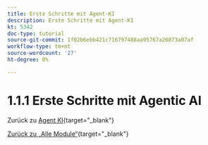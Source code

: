 ```yaml
---
title: Erste Schritte mit Agent-KI
description: Erste Schritte mit Agent-KI
kt: 5342
doc-type: tutorial
source-git-commit: 1f02b6ebb421c716797488aa95767a26873a07af
workflow-type: tm+mt
source-wordcount: '27'
ht-degree: 0%

---
```


# 1.1.1 Erste Schritte mit Agentic AI

Zurück zu [Agent KI](./agenticai.md){target="_blank"}

[Zurück zu „Alle Module“](./../../../overview.md){target="_blank"}